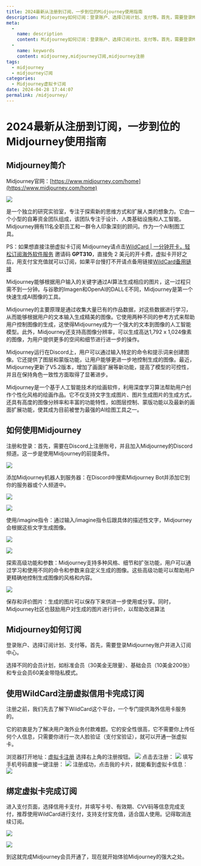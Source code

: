```yaml
---
title: 2024最新从注册到订阅，一步到位的Midjourney使用指南
description: Midjourney如何订阅：登录账户、选择订阅计划、支付等。首先，需要登录Midjourney账户并进入订阅中心。选择不同的会员计划，如标准会员（30美金无限量）、基础会员（10美金200张）和专业会员60美金带隐私模式。
meta: 
  - 
    name: description
    content: Midjourney如何订阅：登录账户、选择订阅计划、支付等。首先，需要登录Midjourney账户并进入订阅中心。选择不同的会员计划，如标准会员（30美金无限量）、基础会员（10美金200张）和专业会员60美金带隐私模式。
  - 
    name: keywords
    content: midjourney,midjourney订阅,midjourney注册
tags: 
  - midjourney
  - midjourney订阅
categories: 
  - Midjourney虚拟卡订阅
date: 2024-04-28 17:44:07
permalink: /midjourney/
---
```


# 2024最新从注册到订阅，一步到位的Midjourney使用指南
## Midjourney简介
Midjourney官网：[https://www.midjourney.com/home](https://www.midjourney.com/home)

![](https://hlplch.aliyuntm.com/chatgpt/WX20240427-023045.png)

是一个独立的研究实验室，专注于探索新的思维方式和扩展人类的想象力。它由一个小型的自筹资金团队组成，该团队专注于设计、人类基础设施和人工智能。Midjourney拥有11名全职员工和一群令人印象深刻的顾问。作为一个AI制图工具。


PS：如果想直接注册虚拟卡订阅 Midjourney请点击[WildCard | 一分钟开卡，轻松订阅海外软件服务](https://bewildcard.com/i/GPT929)  邀请码 **GPT310**，直接免 2 美元的开卡费，虚拟卡开好之后，用支付宝充值就可以订阅，如果平台慢打不开请点备用链接[WildCard备用链接](https://bewildcard.com/i/GPT929)

Midjourney能够根据用户输入的关键字通过AI算法生成相应的图片，这一过程只需不到一分钟。与谷歌的Imagen和OpenAI的DALL·E不同，Midjourney是第一个快速生成AI图像的工具。

Midjourney的主要原理是通过收集大量已有的作品数据，对这些数据进行学习，从而能够根据用户的文本输入生成精美的图像。它使用两种不同的参考方式来帮助用户控制图像的生成，这使得Midjourney成为一个强大的文本到图像的人工智能模型。此外，Midjourney还支持高图像分辨率，可以生成高达1,792 x 1,024像素的图像，为用户提供更多的空间和细节进行进一步的操作。

Midjourney运行在Discord上，用户可以通过输入特定的命令和提示词来创建图像。它还提供了图层和蒙版功能，让用户能够更进一步地控制生成的图像。最近，Midjourney更新了V5.2版本，增加了画面扩展等新功能，提高了模型的可控性，并且在保持角色一致性方面取得了显著进步。

Midjourney是一个基于人工智能技术的绘画软件，利用深度学习算法帮助用户创作个性化风格的绘画作品。它不仅支持文字生成图片、图片生成图片的生成方式，还具有高度的图像分辨率和丰富的功能特性，如图层控制、蒙版功能以及最新的画面扩展功能，使其成为目前被誉为最强的AI绘图工具之一。

## 如何使用Midjourney
注册和登录：首先，需要在Discord上注册账号，并且加入Midjourney的Discord频道。这一步是使用Midjourney的前提条件。

![](https://hlplch.aliyuntm.com/chatgpt/WX20240427-023253.png)

添加Midjourney机器人到服务器：在Discord中搜索Midjourney Bot并添加它到你的服务器或个人频道中。

![](https://hlplch.aliyuntm.com/chatgpt/WX20240427-023311.png)

![](https://hlplch.aliyuntm.com/chatgpt/WX20240427-023324.png)

使用/imagine指令：通过输入/imagine指令后跟具体的描述性文字，Midjourney会根据这些文字生成图像。

![](https://hlplch.aliyuntm.com/chatgpt/WX20240427-023337.png)

![](https://hlplch.aliyuntm.com/chatgpt/WX20240427-023350.png)



探索高级功能和参数：Midjourney支持多种风格、细节和扩张功能，用户可以通过学习和使用不同的命令和参数来自定义生成的图像。这些高级功能可以帮助用户更精确地控制生成图像的风格和内容。

![](https://hlplch.aliyuntm.com/chatgpt/WX20240427-023429.png)

保存和评价图片：生成的图片可以保存下来供进一步使用或分享。同时，Midjourney社区也鼓励用户对生成的图片进行评价，以帮助改进算法

## Midjourney如何订阅
登录账户、选择订阅计划、支付等。首先，需要登录Midjourney账户并进入订阅中心。

选择不同的会员计划，如标准会员（30美金无限量）、基础会员（10美金200张）和专业会员60美金带隐私模式。


## 使用WildCard注册虚拟信用卡完成订阅
注册之前，我们先去了解下WildCard这个平台，一个专门提供海外信用卡服务的。

它的初衷是为了解决用户海外业务付款难题。它的安全性很高，它不需要你上传任何个人信息，只需要你进行一次人脸验证（支付宝验证），就可以开通一张虚拟卡。

浏览器打开地址：[虚拟卡注册](https://bewildcard.com/i/GPT929) 选择右上角的注册按钮。
![](https://hlplch.aliyuntm.com/chatgpt/WX20240404-205532.png)
点击去注册：
![](https://hlplch.aliyuntm.com/chatgpt/WX20240410-183102.png)
填写手机号码直接一键注册：
![](https://hlplch.aliyuntm.com/chatgpt/WX20240410-183120.png)
注册成功，点击我的卡片，就能看到虚拟卡信息：
![](https://hlplch.aliyuntm.com/chatgpt/WX20240410-183138.png)

## 绑定虚拟卡完成订阅

进入支付页面，选择信用卡支付，并填写卡号、有效期、CVV码等信息完成支付，推荐使用WildCard进行支付，支持支付宝充值，适合国人使用。记得取消连续订阅。

![](https://hlplch.aliyuntm.com/chatgpt/WX20240427-024444.png)

![](https://hlplch.aliyuntm.com/chatgpt/WX20240427-024509.png)

到这就完成Midjourney会员开通了，现在就开始体验Midjourney的强大之处。